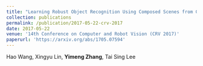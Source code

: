 ```yaml
---
title: "Learning Robust Object Recognition Using Composed Scenes from Generative Models"
collection: publications
permalink: /publication/2017-05-22-crv-2017
date: 2017-05-22
venue: '14th Conference on Computer and Robot Vision (CRV 2017)'
paperurl: 'https://arxiv.org/abs/1705.07594'
---
```


Hao Wang, Xingyu Lin, **Yimeng Zhang**, Tai Sing Lee